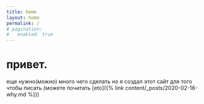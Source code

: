 ```yaml
---
title: home
layout: home
permalink: /
# pagination:
#   enabled: true
---
```


# привет.

еще нужно(можно) много чего сделать  но я создал этот сайт для того чтобы писать (можете почитать [eto]({% link content/_posts/2020-02-16-why.md %}))
